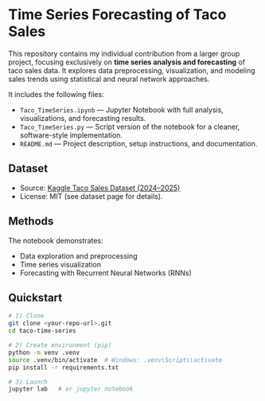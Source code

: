 # Time Series Forecasting of Taco Sales
This repository contains my individual contribution from a larger group project, focusing exclusively on **time series analysis and forecasting** of taco sales data. It explores data preprocessing, visualization, and modeling sales trends using statistical and neural network approaches.

It includes the following files:
- `Taco_TimeSeries.ipynb` — Jupyter Notebook with full analysis, visualizations, and forecasting results.  
- `Taco_TimeSeries.py` — Script version of the notebook for a cleaner, software-style implementation.  
- `README.md` — Project description, setup instructions, and documentation. 

## Dataset
- Source: [Kaggle Taco Sales Dataset (2024–2025)](https://www.kaggle.com/datasets/atharvasoundankar/taco-sales-dataset-20242025/data)  
- License: MIT (see dataset page for details).  

## Methods
The notebook demonstrates:
- Data exploration and preprocessing
- Time series visualization
- Forecasting with Recurrent Neural Networks (RNNs)

## Quickstart
```bash
# 1) Clone
git clone <your-repo-url>.git
cd taco-time-series

# 2) Create environment (pip)
python -m venv .venv
source .venv/bin/activate  # Windows: .venv\Scripts\activate
pip install -r requirements.txt

# 3) Launch
jupyter lab   # or jupyter notebook
